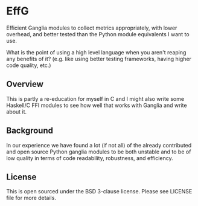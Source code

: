 # EffG

Efficient Ganglia modules to collect metrics appropriately, with lower
overhead, and better tested than the Python module equivalents I want
to use.

What is the point of using a high level language when you aren't reaping
any benefits of it? (e.g. like using better testing frameworks, having higher
code quality, etc.)

## Overview

This is partly a re-education for myself in C and I might also write some
Haskell/C FFI modules to see how well that works with Ganglia and write about
it.

## Background

In our experience we have found a lot (if not all) of the already contributed
and open source Python ganglia modules to be both unstable and to be of low
quality in terms of code readability, robustness, and efficiency.

## License

This is open sourced under the BSD 3-clause license. Please see LICENSE file
for more details.

